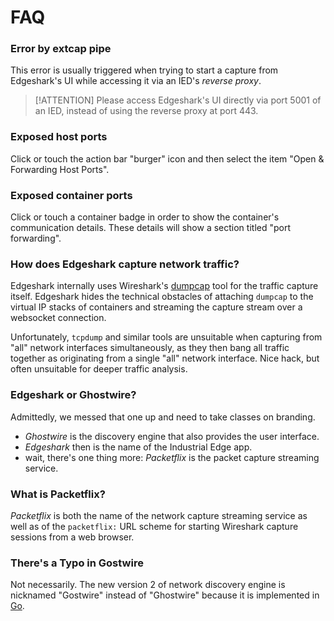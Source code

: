 <!-- markdownlint-disable MD001 -->
# FAQ

### Error by extcap pipe

This error is usually triggered when trying to start a capture from Edgeshark's
UI while accessing it via an IED's _reverse proxy_.

> [!ATTENTION] Please access Edgeshark's UI directly via port 5001 of an IED,
> instead of using the reverse proxy at port 443.

### Exposed host ports

Click or touch the action bar "burger" icon and then select the item "Open & Forwarding Host Ports".

### Exposed container ports

Click or touch a container badge in order to show the container's communication
details. These details will show a section titled "port forwarding".

### How does Edgeshark capture network traffic?

Edgeshark internally uses Wireshark's
[dumpcap](https://www.wireshark.org/docs/man-pages/dumpcap.html) tool for the
traffic capture itself. Edgeshark hides the technical obstacles of attaching
`dumpcap` to the virtual IP stacks of containers and streaming the capture
stream over a websocket connection.

Unfortunately, `tcpdump` and similar tools are unsuitable when capturing from
"all" network interfaces simultaneously, as they then bang all traffic together
as originating from a single "all" network interface. Nice hack, but often
unsuitable for deeper traffic analysis.

### Edgeshark or Ghostwire?

Admittedly, we messed that one up and need to take classes on branding.

- _Ghostwire_ is the discovery engine that also provides the user interface.
- _Edgeshark_ then is the name of the Industrial Edge app.
- wait, there's one thing more: _Packetflix_ is the packet capture streaming
  service.

### What is Packetflix?

_Packetflix_ is both the name of the network capture streaming service as well
as of the `packetflix:` URL scheme for starting Wireshark capture sessions from
a web browser.

### There's a Typo in Gostwire

Not necessarily. The new version 2 of network discovery engine is nicknamed
"Gostwire" instead of "Ghostwire" because it is implemented in
[Go](https://golang.org/).
